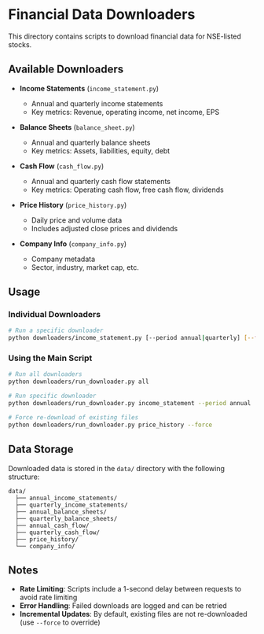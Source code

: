 # Financial Data Downloaders

This directory contains scripts to download financial data for NSE-listed stocks.

## Available Downloaders

- **Income Statements** (`income_statement.py`)
  - Annual and quarterly income statements
  - Key metrics: Revenue, operating income, net income, EPS

- **Balance Sheets** (`balance_sheet.py`)
  - Annual and quarterly balance sheets
  - Key metrics: Assets, liabilities, equity, debt

- **Cash Flow** (`cash_flow.py`)
  - Annual and quarterly cash flow statements
  - Key metrics: Operating cash flow, free cash flow, dividends

- **Price History** (`price_history.py`)
  - Daily price and volume data
  - Includes adjusted close prices and dividends

- **Company Info** (`company_info.py`)
  - Company metadata
  - Sector, industry, market cap, etc.

## Usage

### Individual Downloaders

```bash
# Run a specific downloader
python downloaders/income_statement.py [--period annual|quarterly] [--force]
```

### Using the Main Script

```bash
# Run all downloaders
python downloaders/run_downloader.py all

# Run specific downloader
python downloaders/run_downloader.py income_statement --period annual

# Force re-download of existing files
python downloaders/run_downloader.py price_history --force
```

## Data Storage

Downloaded data is stored in the `data/` directory with the following structure:

```
data/
  ├── annual_income_statements/
  ├── quarterly_income_statements/
  ├── annual_balance_sheets/
  ├── quarterly_balance_sheets/
  ├── annual_cash_flow/
  ├── quarterly_cash_flow/
  ├── price_history/
  └── company_info/
```

## Notes

- **Rate Limiting**: Scripts include a 1-second delay between requests to avoid rate limiting
- **Error Handling**: Failed downloads are logged and can be retried
- **Incremental Updates**: By default, existing files are not re-downloaded (use `--force` to override)
